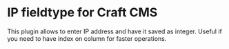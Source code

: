 # IP fieldtype for Craft CMS

This plugin allows to enter IP address and have it saved as integer. Useful if you need to have index on column for faster operations.